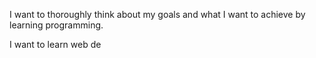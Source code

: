 I want to thoroughly think about my goals and what I want to achieve by learning programming. 

I want to learn web de